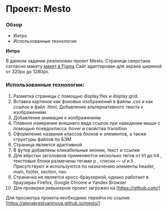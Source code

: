 # Проект: Mesto

### Обзор
* Интро
* Использованные технологии

**Интро**

В данном задании реализован проект Mesto.
Страницв сверстана согласно макету [макет в Figma](https://www.figma.com/file/2cn9N9jSkmxD84oJik7xL7/JavaScript.-Sprint-4?node-id=28212%3A155)
Сайт адаптирован для экрана шириной от 320px до 1280px.

### Использованные технологии:
1. Разметка страницы с помощью display:flex и display:grid.
2. Вставка картинок как фоновых изображений в файлы .css и как ссылок в файл .html. Добавление альтернативного текста к изображениям.
3. Добавление анимации к изображениям
4. Плавное измерение внешнего вида ссылок при наведении мыши с помощью псевдокласса :hover и свойства transition
5. Оформление названия классов блоков и элементов, а также структуры файлов по БЭМ
6. Страница является адаптивной
7. В футер добавлены кликабельные иконки, текст и ссылки
8. Для вёрстки заголовков применяются несколько тегов от h1 до h4 , текстовые блоки размечены тегами p , списки — ul и li . Присутствуют и используются по назначению элементы header, main, footer, section, nav.
9. Страничка не является кросс-браузерной, однако работает в браузерах Firefox, Google Chrome и Yandex Browser
10. Для проверки ревьюером проект загружен на [https://github.com/]

Для просмотра проекта необходимо перейти по ссылке: [https://alenakrestyaninova.github.io/mesto/]
